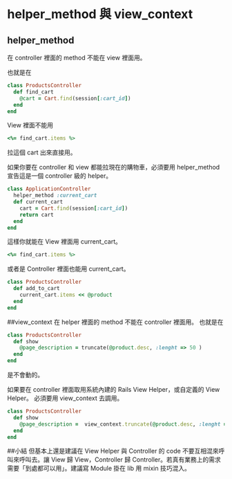 # helper_method 與 view_context

## helper_method
在 controller 裡面的 method 不能在 view 裡面用。

也就是在
```ruby
class ProductsController
  def find_cart
    @cart = Cart.find(session[:cart_id])
  end
end
```
View 裡面不能用
```ruby
<%= find_cart.items %>
```
拉這個 cart 出來直接用。

如果你要在 controller 和 view 都能拉現在的購物車，必須要用 helper_method 宣告這是一個 controller 級的 helper。
```ruby
class ApplicationController
  helper_method :current_cart
  def current_cart
    cart = Cart.find(session[:cart_id])
    return cart
  end
end
```
這樣你就能在 View 裡面用 current_cart。
```ruby
<%= find_cart.items %>
```
或者是 Controller 裡面也能用 current_cart。
```ruby
class ProductsController
  def add_to_cart
    current_cart.items << @product
  end
end
```

##view_context
在 helper 裡面的 method 不能在 controller 裡面用。
也就是在
```ruby
class ProductsController
  def show
    @page_description = truncate(@product.desc, :lenght => 50 )
  end
end
```
是不會動的。

如果要在 controller 裡面取用系統內建的 Rails View Helper，或自定義的 View Helper。
必須要用 view_context 去調用。
```ruby
class ProductsController
  def show
    @page_description =  view_context.truncate(@product.desc, :lenght => 50 )
  end
end
```
##小結
但基本上還是建議在 View Helper 與 Controller 的 code 不要互相混來呼叫來呼叫去。讓 View 歸 View，Controller 歸 Controller。若真有業務上的需求需要「到處都可以用」。建議寫 Module 掛在 lib 用 mixin 技巧混入。

